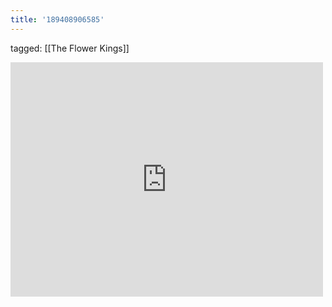 ```yaml
---
title: '189408906585'
---
```

tagged: [[The Flower Kings]]
<iframe allow="accelerometer; autoplay; clipboard-write; encrypted-media; gyroscope; picture-in-picture" allowfullscreen="" frameborder="0" height="375" id="youtube_iframe" src="https://www.youtube.com/embed/ze5BDwXCmvM?feature=oembed&amp;enablejsapi=1&amp;origin=https://safe.txmblr.com&amp;wmode=opaque" width="500"></iframe>